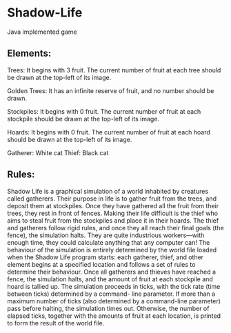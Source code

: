 # Shadow-Life
Java implemented game

## Elements:
Trees: It begins with 3 fruit. The current number of fruit at each tree
should be drawn at the top-left of its image. 

Golden Trees: It has an infinite reserve of fruit, and no number
should be drawn.

Stockpiles: It begins with 0 fruit. The current number of fruit at each
stockpile should be drawn at the top-left of its image.

Hoards: It begins with 0 fruit. The current number of fruit at each hoard
should be drawn at the top-left of its image.

Gatherer: White cat
Thief: Black cat

## Rules:
Shadow Life is a graphical simulation of a world inhabited by creatures called gatherers. Their
purpose in life is to gather fruit from the trees, and deposit them at stockpiles. Once they have
gathered all the fruit from their trees, they rest in front of fences.
Making their life difficult is the thief who aims to steal fruit from the stockpiles and place it in
their hoards. The thief and gatherers follow rigid rules, and once they all reach their final goals (the
fence), the simulation halts. They are quite industrious workers—with enough time, they could
calculate anything that any computer can!
The behaviour of the simulation is entirely determined by the world file loaded when the Shadow
Life program starts: each gatherer, thief, and other element begins at a specified location and
follows a set of rules to determine their behaviour. Once all gatherers and thieves have reached a
fence, the simulation halts, and the amount of fruit at each stockpile and hoard is tallied up. The
simulation proceeds in ticks, with the tick rate (time between ticks) determined by a command-
line parameter. If more than a maximum number of ticks (also determined by a command-line
parameter) pass before halting, the simulation times out. Otherwise, the number of elapsed ticks,
together with the amounts of fruit at each location, is printed to form the result of the world file.
